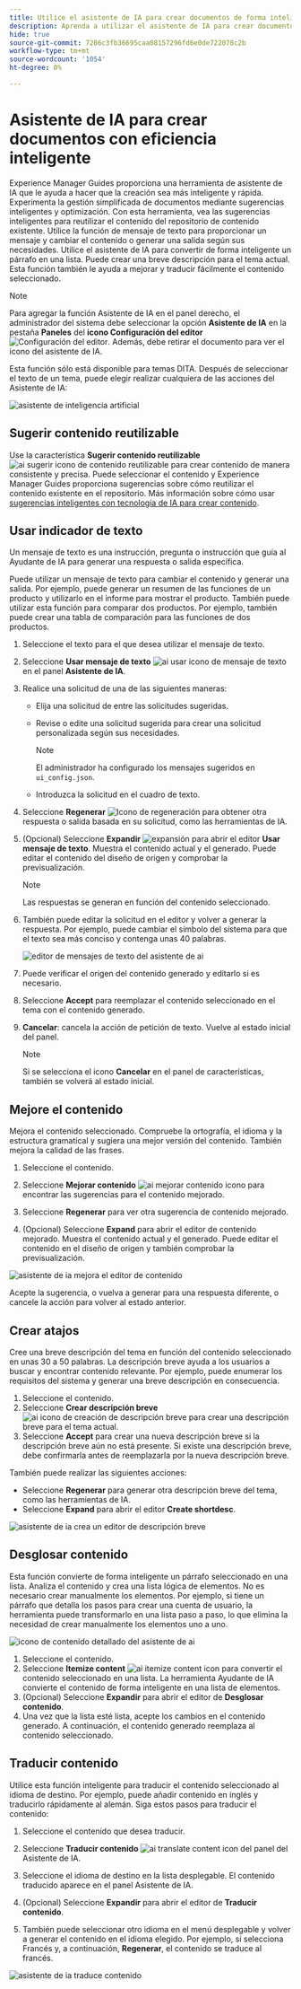 ```yaml
---
title: Utilice el asistente de IA para crear documentos de forma inteligente `
description: Aprenda a utilizar el asistente de IA para crear documentos con eficiencia inteligente en el editor web.
hide: true
source-git-commit: 7286c3fb36695caa08157296fd6e0de722078c2b
workflow-type: tm+mt
source-wordcount: '1054'
ht-degree: 0%

---
```


# Asistente de IA para crear documentos con eficiencia inteligente

Experience Manager Guides proporciona una herramienta de asistente de IA que le ayuda a hacer que la creación sea más inteligente y rápida. Experimenta la gestión simplificada de documentos mediante sugerencias inteligentes y optimización. Con esta herramienta, vea las sugerencias inteligentes para reutilizar el contenido del repositorio de contenido existente. Utilice la función de mensaje de texto para proporcionar un mensaje y cambiar el contenido o generar una salida según sus necesidades. Utilice el asistente de IA para convertir de forma inteligente un párrafo en una lista. Puede crear una breve descripción para el tema actual. Esta función también le ayuda a mejorar y traducir fácilmente el contenido seleccionado.


>[!NOTE]
>
> Para agregar la función Asistente de IA en el panel derecho, el administrador del sistema debe seleccionar la opción **Asistente de IA** en la pestaña **Paneles** del **icono Configuración del editor** ![Configuración del editor](./images/editor_settings_icon.svg).
> Además, debe retirar el documento para ver el icono del asistente de IA.

Esta función sólo está disponible para temas DITA. Después de seleccionar el texto de un tema, puede elegir realizar cualquiera de las acciones del Asistente de IA:

![asistente de inteligencia artificial](./images/ai-assistant-panel.png)



## Sugerir contenido reutilizable


Use la característica **Sugerir contenido reutilizable** ![ai sugerir icono de contenido reutilizable ](./images/ai-suggest-reusable-content-icon.svg) para crear contenido de manera consistente y precisa. Puede seleccionar el contenido y Experience Manager Guides proporciona sugerencias sobre cómo reutilizar el contenido existente en el repositorio.
Más información sobre cómo usar [sugerencias inteligentes con tecnología de IA para crear contenido](authoring-ai-based-smart-suggestions.md).





## Usar indicador de texto


Un mensaje de texto es una instrucción, pregunta o instrucción que guía al Ayudante de IA para generar una respuesta o salida específica.

Puede utilizar un mensaje de texto para cambiar el contenido y generar una salida.  Por ejemplo, puede generar un resumen de las funciones de un producto y utilizarlo en el informe para mostrar el producto. También puede utilizar esta función para comparar dos productos. Por ejemplo, también puede crear una tabla de comparación para las funciones de dos productos.


1. Seleccione el texto para el que desea utilizar el mensaje de texto.
1. Seleccione **Usar mensaje de texto** ![ai usar icono de mensaje de texto](./images/ai-use-text-prompt.svg)en el panel **Asistente de IA**.
1. Realice una solicitud de una de las siguientes maneras:

   - Elija una solicitud de entre las solicitudes sugeridas.
   - Revise o edite una solicitud sugerida para crear una solicitud personalizada según sus necesidades.

     >[!NOTE]
     >
     > El administrador ha configurado los mensajes sugeridos en `ui_config.json`.

   - Introduzca la solicitud en el cuadro de texto.


1. Seleccione **Regenerar** ![Icono de regeneración](./images/refresh-icon.svg) para obtener otra respuesta o salida basada en su solicitud, como las herramientas de IA.

1. (Opcional) Seleccione **Expandir** ![expansión](./images/expand-icon.svg) para abrir el editor **Usar mensaje de texto**. Muestra el contenido actual y el generado. Puede editar el contenido del diseño de origen y comprobar la previsualización.


   >[!NOTE]
   >
   > Las respuestas se generan en función del contenido seleccionado.



1. También puede editar la solicitud en el editor y volver a generar la respuesta. Por ejemplo, puede cambiar el símbolo del sistema para que el texto sea más conciso y contenga unas 40 palabras.

   ![editor de mensajes de texto del asistente de ai](./images/ai-assisstant-text-prompt.png)

1. Puede verificar el origen del contenido generado y editarlo si es necesario.

1. Seleccione **Accept** para reemplazar el contenido seleccionado en el tema con el contenido generado.
1. **Cancelar**: cancela la acción de petición de texto. Vuelve al estado inicial del panel.

   >[!NOTE]
   >
   > Si se selecciona el icono **Cancelar** en el panel de características, también se volverá al estado inicial.

## Mejore el contenido


Mejora el contenido seleccionado. Compruebe la ortografía, el idioma y la estructura gramatical y sugiera una mejor versión del contenido. También mejora la calidad de las frases.

1. Seleccione el contenido.
1. Seleccione **Mejorar contenido** ![ai mejorar contenido icono](./images/ai-improve-icon.svg) para encontrar las sugerencias para el contenido mejorado.
1. Seleccione **Regenerar** para ver otra sugerencia de contenido mejorado.

1. (Opcional) Seleccione **Expand** para abrir el editor de contenido mejorado. Muestra el contenido actual y el generado. Puede editar el contenido en el diseño de origen y también comprobar la previsualización.



![asistente de ia mejora el editor de contenido](./images/ai-assisstant-improve-content.png)

Acepte la sugerencia, o vuelva a generar para una respuesta diferente, o cancele la acción para volver al estado anterior.





## Crear atajos

Cree una breve descripción del tema en función del contenido seleccionado en unas 30 a 50 palabras. La descripción breve ayuda a los usuarios a buscar y encontrar contenido relevante.
Por ejemplo, puede enumerar los requisitos del sistema y generar una breve descripción en consecuencia.



1. Seleccione el contenido.
1. Seleccione **Crear descripción breve** ![ai icono de creación de descripción breve](./images/ai-create-shortdesc-icon.svg) para crear una descripción breve para el tema actual.
1. Seleccione **Accept** para crear una nueva descripción breve si la descripción breve aún no está presente. Si existe una descripción breve, debe confirmarla antes de reemplazarla por la nueva descripción breve.

También puede realizar las siguientes acciones:

- Seleccione **Regenerar** para generar otra descripción breve del tema, como las herramientas de IA.
- Seleccione **Expand** para abrir el editor **Create shortdesc**.

![asistente de ia crea un editor de descripción breve](./images/ai-assistant-create-short-desc.png)




## Desglosar contenido

Esta función convierte de forma inteligente un párrafo seleccionado en una lista.  Analiza el contenido y crea una lista lógica de elementos. No es necesario crear manualmente los elementos. Por ejemplo, si tiene un párrafo que detalla los pasos para crear una cuenta de usuario, la herramienta puede transformarlo en una lista paso a paso, lo que elimina la necesidad de crear manualmente los elementos uno a uno.

![icono de contenido detallado del asistente de ai](./images/ai-assisstant-itemise-content.png)



1. Seleccione el contenido.
1. Seleccione **Itemize content** ![ai itemize content icon](./images/ai-itemize-icon.svg) para convertir el contenido seleccionado en una lista.
La herramienta Ayudante de IA convierte el contenido de forma inteligente en una lista de elementos.
1. (Opcional) Seleccione **Expandir** para abrir el editor de **Desglosar contenido**.
1. Una vez que la lista esté lista, acepte los cambios en el contenido generado. A continuación, el contenido generado reemplaza al contenido seleccionado.



## Traducir contenido

Utilice esta función inteligente para traducir el contenido seleccionado al idioma de destino. Por ejemplo, puede añadir contenido en inglés y traducirlo rápidamente al alemán.
Siga estos pasos para traducir el contenido:

1. Seleccione el contenido que desea traducir.
1. Seleccione **Traducir contenido** ![ai translate content icon](./images/ai-translate-content-icon.svg) del panel del Asistente de IA.
1. Seleccione el idioma de destino en la lista desplegable. El contenido traducido aparece en el panel Asistente de IA.

1. (Opcional) Seleccione **Expandir** para abrir el editor de **Traducir contenido**.
1. También puede seleccionar otro idioma en el menú desplegable y volver a generar el contenido en el idioma elegido. Por ejemplo, si selecciona Francés y, a continuación, **Regenerar**, el contenido se traduce al francés.

![asistente de ia traduce contenido](./images/ai-assisstant-translate-content.png)
